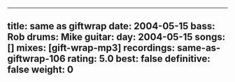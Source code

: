 
---
title: same as giftwrap
date: 2004-05-15
bass:	Rob
drums:	Mike
guitar:	
day: 2004-05-15
songs: []
mixes: [gift-wrap-mp3]
recordings: same-as-giftwrap-106
rating: 5.0
best: false
definitive: false
weight: 0
---
